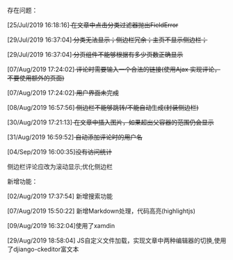 存在问题：

[25/Jul/2019 16:18:16]<del> 在文章中点击分类过滤器抛出FieldError</del>

[29/Jul/2019 16:37:04]<del> 分类无法显示；侧边栏冗余；主页不显示侧边栏；</del>

[29/Jul/2019 16:37:04]<del> 分页组件不能够根据有多少页数正确显示</del>

[07/Aug/2019 17:24:02]<del> 评论时需要输入一个合法的链接(使用Ajax 实现评论，不要使用额外的页面)</del>

[07/Aug/2019 17:24:02]<del> 用户界面未完成</del>

[08/Aug/2019 16:57:56]<del> 侧边栏不能够跳转/不能自动生成(封装侧边栏)  </del>

[30/Aug/2019 17:21:13]<del> 在文章中插入图片，如果超出父容器的范围仍会显示  </del>

[31/Aug/2019 16:59:52]<del> 自动添加评论时的用户名</del>

[04/Sep/2019 16:00:35]<del>没有访问统计</del>

侧边栏评论应改为滚动显示;优化侧边栏


新增功能：

[02/Aug/2019 17:37:54]  新增搜索功能

[07/Aug/2019 15:50:22]  新增Markdown处理，代码高亮(highlightjs)

[09/Aug/2019 16:32:04]使用了xamdin

[29/Aug/2019 18:58:04] JS自定义文件加载，实现文章中两种编辑器的切换,使用了djiango-ckeditor富文本